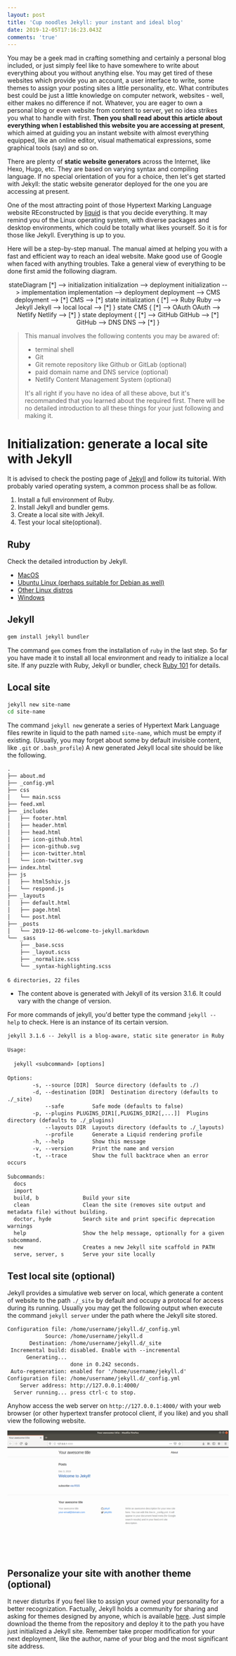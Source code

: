```yaml
---
layout: post
title: 'Cup noodles Jekyll: your instant and ideal blog'
date: 2019-12-05T17:16:23.043Z
comments: 'true'
---
```

You may be a geek mad in crafting something and certainly a personal blog included, or just simply feel like to have somewhere to  write  about everything about you without anything else. You may get tired of these websites which provide you an account, a user interface to write, some themes to assign your posting sites a little personality, etc. What contributes best could be just a little knowledge on computer network, websites - well, either makes no difference if not. Whatever, you are eager to own a personal blog or even website from content to server, yet no idea strikes you what to handle with first. **Then you shall read about this article about everything when I established this website you are accessing at present**, which aimed at guiding you an instant website with almost everything equipped, like an online editor, visual mathematical expressions, some graphical tools (say) and so on. 

There are plenty of **static website generators** across the Internet, like Hexo, Hugo, etc. They are based on varying syntax and compiling language. If no special orientation of you for a choice, then let's get started with Jekyll: the static website generator deployed for the one you are accessing at present.

One of the most attracting point of those Hypertext Marking Language website REconstructed by [liquid](https://shopify.github.io/liquid/) is that you decide everything. It may remind you of the Linux operating system, with diverse packages and desktop environments, which could be totally what likes yourself. So it is for those like Jekyll. Everything is up to you.

Here will be a step-by-step manual. The manual aimed at helping you with a fast and efficient way to reach an ideal website. Make good use of Google when faced with anything troubles. Take a general view of everything to be done first amid the following diagram.

<div class="mermaid" align="center">
stateDiagram
	[*] --> initialization
	initialization --> deployment
	initialization --> implementation
	implementation --> deployment
	deployment --> CMS
	deployment --> [*]
	CMS --> [*]
	state initialization {
		[*] --> Ruby
		Ruby --> Jekyll
		Jekyll --> local
		local -->  [*]
	}
	state CMS {
		[*] --> OAuth
		OAuth --> Netlify
		Netlify --> [*]
	}
	state deployment {
		[*] --> GitHub
		GitHub --> [*]
		GitHub --> DNS
		DNS --> [*]
	}
</div>

> This manual involves the following contents you may be awared of:
>
> * terminal shell
> * Git
> * Git remote repository like Github or GitLab (optional)
> * paid domain name and DNS service (optional)
> * Netlify Content Management System (optional)
>
> It's all right if you have no idea of all these above, but it's recommanded that you learned about the required first. There will be no detailed introduction to all these things for your just following and making it.

# Initialization: generate a local site with Jekyll

It is advised to check the posting page of [Jekyll](https://jekyllrb.com) and follow its tuitorial. With probably varied operating system, a common process shall be as follow.

1. Install a full environment of Ruby.
2. Install Jekyll and bundler gems.
3. Create a local site with Jekyll.
4. Test your local site(optional).

## Ruby

Check the detailed introduction by Jekyll.

* [MacOS](https://jekyllrb.com/docs/installation/macos/)
* [Ubuntu Linux (perhaps suitable for Debian as well)](https://jekyllrb.com/docs/installation/ubuntu/)
* [Other Linux distros](https://jekyllrb.com/docs/installation/other-linux)
* [Windows](https://jekyllrb.com/docs/installation/windows/)

## Jekyll

```sh
gem install jekyll bundler
```

The command `gem` comes from the installation of `ruby` in the last step. So far you have made it to install all local environment and ready to initialize a local site. If any puzzle with Ruby, Jekyll or bundler, check [Ruby 101](https://jekyllrb.com/docs/ruby-101/#bundler) for details.

## Local site

```sh
jekyll new site-name
cd site-name
```

The command `jekyll new` generate a series of Hypertext Mark Language files rewrite in liquid to the path named `site-name`, which must be empty if existing. (Usually, you may forget about some by default invisible content, like `.git` or `.bash_profile`) A new generated Jekyll local site should be like the following.

```
.
├── about.md
├── _config.yml
├── css
│   └── main.scss
├── feed.xml
├── _includes
│   ├── footer.html
│   ├── header.html
│   ├── head.html
│   ├── icon-github.html
│   ├── icon-github.svg
│   ├── icon-twitter.html
│   └── icon-twitter.svg
├── index.html
├── js
│   ├── html5shiv.js
│   └── respond.js
├── _layouts
│   ├── default.html
│   ├── page.html
│   └── post.html
├── _posts
│   └── 2019-12-06-welcome-to-jekyll.markdown
└── _sass
    ├── _base.scss
    ├── _layout.scss
    ├── _normalize.scss
    └── _syntax-highlighting.scss

6 directories, 22 files
```

* The content above is generated with Jekyll of its version 3.1.6. It could vary with the change of version.

For more commands of jekyll, you'd better type the command `jekyll --help` to check. Here is an instance of its certain version.

```
jekyll 3.1.6 -- Jekyll is a blog-aware, static site generator in Ruby

Usage:

  jekyll <subcommand> [options]

Options:
        -s, --source [DIR]  Source directory (defaults to ./)
        -d, --destination [DIR]  Destination directory (defaults to ./_site)
            --safe         Safe mode (defaults to false)
        -p, --plugins PLUGINS_DIR1[,PLUGINS_DIR2[,...]]  Plugins directory (defaults to ./_plugins)
            --layouts DIR  Layouts directory (defaults to ./_layouts)
            --profile      Generate a Liquid rendering profile
        -h, --help         Show this message
        -v, --version      Print the name and version
        -t, --trace        Show the full backtrace when an error occurs

Subcommands:
  docs                  
  import                
  build, b              Build your site
  clean                 Clean the site (removes site output and metadata file) without building.
  doctor, hyde          Search site and print specific deprecation warnings
  help                  Show the help message, optionally for a given subcommand.
  new                   Creates a new Jekyll site scaffold in PATH
  serve, server, s      Serve your site locally
```

## Test local site (optional)

Jekyll provides a simulative web server on local, which generate a content of website to the path `./_site` by default and occupy a protocal for access during its running. Usually you may get the following output when execute the command `jekyll server` under the path where the Jekyll site stored.

```
Configuration file: /home/username/jekyll.d/_config.yml
            Source: /home/username/jekyll.d
       Destination: /home/username/jekyll.d/_site
 Incremental build: disabled. Enable with --incremental
      Generating... 
                    done in 0.242 seconds.
 Auto-regeneration: enabled for '/home/username/jekyll.d'
Configuration file: /home/username/jekyll.d/_config.yml
    Server address: http://127.0.0.1:4000/
  Server running... press ctrl-c to stop.
```

Anyhow access the web server on `http://127.0.0.1:4000/` with your web browser (or other hypertext transfer protocol client, if you like) and you shall view the following website.

![The initial site generated by Jekyll.](/assets/uploads/jekyll-initial-site.png "The initial site generated by Jekyll.")

## Personalize your site with another theme (optional)

It never disturbs if you feel like to assign your owned your personality for a better recognization. Factually, Jekyll holds a community for sharing and asking for themes designed by anyone, which is available [here](http://jekyllthemes.org/).
Just simple download the theme from the repository and deploy it to the path you have just initialized a Jekyll site. Remember take proper modification for your next deployment, like the author, name of your blog and the most significant site address.

